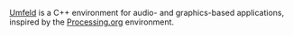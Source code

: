[Umfeld](https://github.com/dennisppaul/umfeld) is a C++ environment for audio- and graphics-based applications, inspired by the [Processing.org](https://processing.org/) environment.